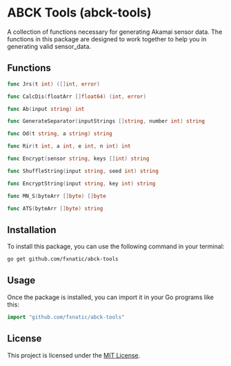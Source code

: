 # ABCK Tools (abck-tools)

A collection of functions necessary for generating Akamai sensor data. The functions in this package are designed to work together to help you in generating valid sensor_data.

## Functions

```go
func Jrs(t int) ([]int, error)

func CalcDis(floatArr []float64) (int, error)

func Ab(input string) int

func GenerateSeparator(inputStrings []string, number int) string

func Od(t string, a string) string

func Rir(t int, a int, e int, n int) int

func Encrypt(sensor string, keys []int) string

func ShuffleString(input string, seed int) string

func EncryptString(input string, key int) string

func MN_S(byteArr []byte) []byte

func ATS(byteArr []byte) string
```

## Installation 

To install this package, you can use the following command in your terminal:

```bash
go get github.com/fxnatic/abck-tools
```

## Usage 

Once the package is installed, you can import it in your Go programs like this:

```go
import "github.com/fxnatic/abck-tools"
```

## License

This project is licensed under the [MIT License](/LICENSE).